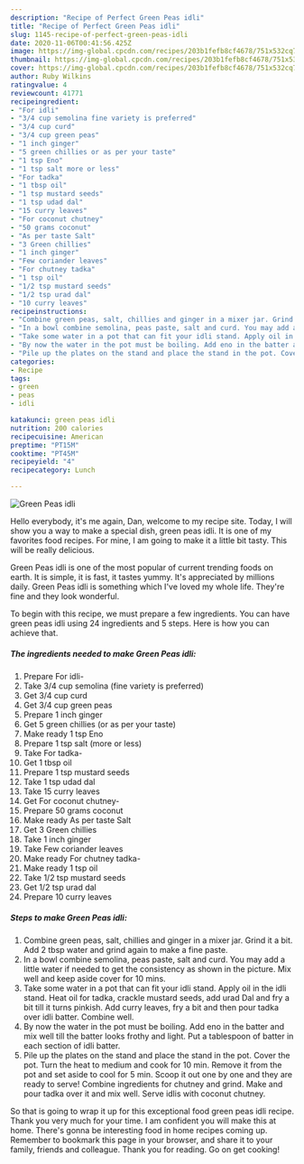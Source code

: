 ```yaml
---
description: "Recipe of Perfect Green Peas idli"
title: "Recipe of Perfect Green Peas idli"
slug: 1145-recipe-of-perfect-green-peas-idli
date: 2020-11-06T00:41:56.425Z
image: https://img-global.cpcdn.com/recipes/203b1fefb8cf4678/751x532cq70/green-peas-idli-recipe-main-photo.jpg
thumbnail: https://img-global.cpcdn.com/recipes/203b1fefb8cf4678/751x532cq70/green-peas-idli-recipe-main-photo.jpg
cover: https://img-global.cpcdn.com/recipes/203b1fefb8cf4678/751x532cq70/green-peas-idli-recipe-main-photo.jpg
author: Ruby Wilkins
ratingvalue: 4
reviewcount: 41771
recipeingredient:
- "For idli"
- "3/4 cup semolina fine variety is preferred"
- "3/4 cup curd"
- "3/4 cup green peas"
- "1 inch ginger"
- "5 green chillies or as per your taste"
- "1 tsp Eno"
- "1 tsp salt more or less"
- "For tadka"
- "1 tbsp oil"
- "1 tsp mustard seeds"
- "1 tsp udad dal"
- "15 curry leaves"
- "For coconut chutney"
- "50 grams coconut"
- "As per taste Salt"
- "3 Green chillies"
- "1 inch ginger"
- "Few coriander leaves"
- "For chutney tadka"
- "1 tsp oil"
- "1/2 tsp mustard seeds"
- "1/2 tsp urad dal"
- "10 curry leaves"
recipeinstructions:
- "Combine green peas, salt, chillies and ginger in a mixer jar. Grind it a bit. Add 2 tbsp water and grind again to make a fine paste."
- "In a bowl combine semolina, peas paste, salt and curd. You may add a little water if needed to get the consistency as shown in the picture. Mix well and keep aside cover for 10 mins."
- "Take some water in a pot that can fit your idli stand. Apply oil in the idli stand. Heat oil for tadka, crackle mustard seeds, add urad Dal and fry a bit till it turns pinkish. Add curry leaves, fry a bit and then pour tadka over idli batter. Combine well."
- "By now the water in the pot must be boiling. Add eno in the batter and mix well till the batter looks frothy and light. Put a tablespoon of batter in each section of idli batter."
- "Pile up the plates on the stand and place the stand in the pot. Cover the pot. Turn the heat to medium and cook for 10 min. Remove it from the pot and set aside to cool for 5 min. Scoop it out one by one and they are ready to serve! Combine ingredients for chutney and grind. Make and pour tadka over it and mix well. Serve idlis with coconut chutney."
categories:
- Recipe
tags:
- green
- peas
- idli

katakunci: green peas idli 
nutrition: 200 calories
recipecuisine: American
preptime: "PT15M"
cooktime: "PT45M"
recipeyield: "4"
recipecategory: Lunch

---
```



![Green Peas idli](https://img-global.cpcdn.com/recipes/203b1fefb8cf4678/751x532cq70/green-peas-idli-recipe-main-photo.jpg)

Hello everybody, it's me again, Dan, welcome to my recipe site. Today, I will show you a way to make a special dish, green peas idli. It is one of my favorites food recipes. For mine, I am going to make it a little bit tasty. This will be really delicious.

Green Peas idli is one of the most popular of current trending foods on earth. It is simple, it is fast, it tastes yummy. It's appreciated by millions daily. Green Peas idli is something which I've loved my whole life. They're fine and they look wonderful.




To begin with this recipe, we must prepare a few ingredients. You can have green peas idli using 24 ingredients and 5 steps. Here is how you can achieve that.

<!--inarticleads1-->

##### The ingredients needed to make Green Peas idli:

1. Prepare For idli-
1. Take 3/4 cup semolina (fine variety is preferred)
1. Get 3/4 cup curd
1. Get 3/4 cup green peas
1. Prepare 1 inch ginger
1. Get 5 green chillies (or as per your taste)
1. Make ready 1 tsp Eno
1. Prepare 1 tsp salt (more or less)
1. Take For tadka-
1. Get 1 tbsp oil
1. Prepare 1 tsp mustard seeds
1. Take 1 tsp udad dal
1. Take 15 curry leaves
1. Get For coconut chutney-
1. Prepare 50 grams coconut
1. Make ready As per taste Salt
1. Get 3 Green chillies
1. Take 1 inch ginger
1. Take Few coriander leaves
1. Make ready For chutney tadka-
1. Make ready 1 tsp oil
1. Take 1/2 tsp mustard seeds
1. Get 1/2 tsp urad dal
1. Prepare 10 curry leaves




<!--inarticleads2-->

##### Steps to make Green Peas idli:

1. Combine green peas, salt, chillies and ginger in a mixer jar. Grind it a bit. Add 2 tbsp water and grind again to make a fine paste.
1. In a bowl combine semolina, peas paste, salt and curd. You may add a little water if needed to get the consistency as shown in the picture. Mix well and keep aside cover for 10 mins.
1. Take some water in a pot that can fit your idli stand. Apply oil in the idli stand. Heat oil for tadka, crackle mustard seeds, add urad Dal and fry a bit till it turns pinkish. Add curry leaves, fry a bit and then pour tadka over idli batter. Combine well.
1. By now the water in the pot must be boiling. Add eno in the batter and mix well till the batter looks frothy and light. Put a tablespoon of batter in each section of idli batter.
1. Pile up the plates on the stand and place the stand in the pot. Cover the pot. Turn the heat to medium and cook for 10 min. Remove it from the pot and set aside to cool for 5 min. Scoop it out one by one and they are ready to serve! Combine ingredients for chutney and grind. Make and pour tadka over it and mix well. Serve idlis with coconut chutney.




So that is going to wrap it up for this exceptional food green peas idli recipe. Thank you very much for your time. I am confident you will make this at home. There's gonna be interesting food in home recipes coming up. Remember to bookmark this page in your browser, and share it to your family, friends and colleague. Thank you for reading. Go on get cooking!

